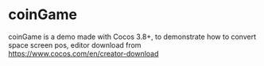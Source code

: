 # coinGame
coinGame is a demo made with Cocos 3.8+, to demonstrate how to convert space screen pos, editor download from https://www.cocos.com/en/creator-download 
